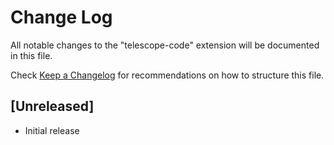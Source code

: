 # Change Log

All notable changes to the "telescope-code" extension will be documented in this file.

Check [Keep a Changelog](http://keepachangelog.com/) for recommendations on how to structure this file.

## [Unreleased]

- Initial release